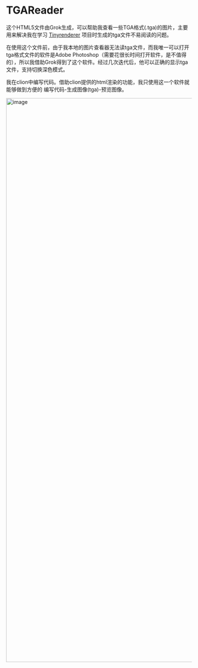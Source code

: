 # TGAReader
这个HTML5文件由Grok生成，可以帮助我查看一些TGA格式(.tga)的图片，主要用来解决我在学习 [Tinyrenderer](https://github.com/ssloy/tinyrenderer) 项目时生成的tga文件不易阅读的问题。

在使用这个文件前，由于我本地的图片查看器无法读tga文件，而我唯一可以打开tga格式文件的软件是Adobe Photoshop（需要花很长时间打开软件，是不值得的），所以我借助Grok得到了这个软件。经过几次迭代后，他可以正确的显示tga文件，支持切换深色模式。

我在clion中编写代码。借助clion提供的html渲染的功能，我只使用这一个软件就能够做到方便的 编写代码-生成图像(tga)-预览图像。

<img width="2559" height="1528" alt="image" src="https://github.com/user-attachments/assets/0905feb9-dc6f-47ee-8751-3a2c013d16fb" />

